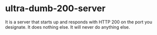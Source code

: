 # ultra-dumb-200-server
It is a server that starts up and responds with HTTP 200 on the port you designate. It does nothing else. It will never do anything else.
